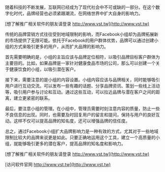 随着科技的不断发展，互联网已经成为了现代社会中不可或缺的一部分。在这个数字化时代，品牌经营也必须紧跟潮流，在网络世界中扩大自身的影响力。

[想了解推广相关软件的朋友请登录 http://www.vst.tw](http://www.vst.tw)

传统的品牌营销方式往往受到地域限制的影响，而Facebook小组却为品牌拓展新的市场提供了无限可能。依托于Facebook的用户群体优势，品牌可以通过创建小组的方式来吸引更多的用户，从而扩大品牌的影响力。

首先需要明确的是，小组的主旨应该与品牌定位相符，以吸引品牌目标客户群体为主要目的。比如，如果品牌是一家针对健康食品市场的公司，那么可以创建一个关于健康饮食的小组，以吸引潜在客户。

接下来，需要注意的是小组的内容设置。小组内容应该与品牌相关，同时能够吸引用户进行互动交流。可以发布一些有趣的话题、分享品牌资讯、策划一些线上活动等，吸引用户参与讨论和互动。通过这些互动，可以拉近品牌与潜在客户之间的距离，建立更紧密的联系。

最后，要注意小组的管理。在小组中，管理员需要时刻注意内容的质量，防止一些不良信息的出现。同时，也需要及时回复用户的留言和提问，保持与用户的良好互动。这样不仅可以提高品牌的知名度，还可以增强品牌的信任度。

总之，通过Facebook小组扩大品牌影响力是一种有效的方式，尤其对于一些地域限制比较大的品牌来说更是如此。只要正确地运用这个工具，建立一个高质量的小组，就能够吸引更多的潜在客户，提高品牌的知名度和影响力。

[想了解推广相关软件的朋友请登录 http://www.vst.tw](http://www.vst.tw)


[访问软件官网 http://www.vst.tw](http://www.vst.tw)
